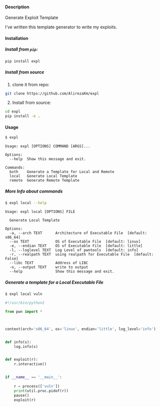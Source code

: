 #### Description

Generate Exploit Template

I've written this template generator to write my exploits.

#### Installation

##### Install from `pip`:
```bash
pip install expl
```

##### Install from source
1. clone it from repo:
```bash
git clone https://github.com/AlirezaKm/expl
```

2. Install from source:
```bash
cd expl
pip install -e .
```

#### Usage

```bash
$ expl
```
```text
Usage: expl [OPTIONS] COMMAND [ARGS]...

Options:
  --help  Show this message and exit.

Commands:
  both    Generate a Template for Local and Remote
  local   Generate Local Template
  remote  Generate Remote Template

```
##### More Info about commands
```bash
$ expl local --help
```
```text
Usage: expl local [OPTIONS] FILE

  Generate Local Template

Options:
  -a, --arch TEXT      Architecture of Executable File  [default: x86_64]
  --os TEXT            OS of Executable File  [default: linux]
  -e, --endian TEXT    OS of Executable File  [default: little]
  -l, --loglevel TEXT  Log Level of pwntools  [default: info]
  -r, --realpath TEXT  using realpath for Executable File  [default: False]
  --libc TEXT          Address of LIBC
  -o, --output TEXT    write to output
  --help               Show this message and exit.
```


##### Generate a template for a Local Executable File
```bash
$ expl local vuln
```
```python
#!/usr/bin/python2

from pwn import *



context(arch='x86_64', os='linux', endian='little', log_level='info')


def info(s):
    log.info(s)


def exploit(r):
    r.interactive()


if __name__ == '__main__':
 
    r = process(['vuln'])
    print(util.proc.pidof(r))
    pause()
    exploit(r)
```